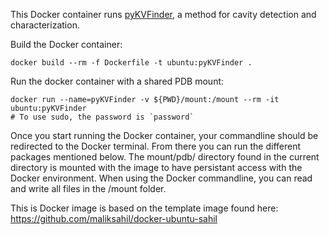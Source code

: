 This Docker container runs [pyKVFinder](https://lbc-lnbio.github.io/pyKVFinder/), a method for cavity detection and characterization.

Build the Docker container:
```
docker build --rm -f Dockerfile -t ubuntu:pyKVFinder .
```

Run the docker container with a shared PDB mount:
```
docker run --name=pyKVFinder -v ${PWD}/mount:/mount --rm -it ubuntu:pyKVFinder
# To use sudo, the password is `password`
```

Once you start running the Docker container, your commandline should be redirected to the Docker terminal. From there you can run the different packages mentioned below. The mount/pdb/ directory found in the current directory is mounted with the image to have persistant access with the Docker environment. When using the Docker commandline, you can read and write all files in the /mount folder.

This is Docker image is based on the template image found here: https://github.com/maliksahil/docker-ubuntu-sahil
